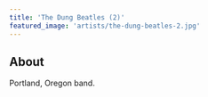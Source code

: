 ```yaml
---
title: 'The Dung Beatles (2)'
featured_image: 'artists/the-dung-beatles-2.jpg'
---
```


## About

Portland, Oregon band.
